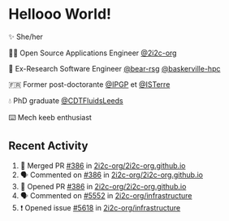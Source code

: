 # Hellooo World!

✨ She/her

👩‍💻 Open Source Applications Engineer [@2i2c-org](https://2i2c.org/)

🐻 Ex-Research Software Engineer [@bear-rsg](https://github.com/bear-rsg) [@baskerville-hpc](https://github.com/baskerville-hpc) 

🇫🇷 Former post-doctorante [@IPGP](https://github.com/IPGP) et [@ISTerre](https://www.isterre.fr/) 

💧 PhD graduate [@CDTFluidsLeeds](https://fluid-dynamics.leeds.ac.uk/) 

⌨️ Mech keeb enthusiast 

## Recent Activity 

<!--START_SECTION:activity-->
1. 🎉 Merged PR [#386](https://github.com/2i2c-org/2i2c-org.github.io/pull/386) in [2i2c-org/2i2c-org.github.io](https://github.com/2i2c-org/2i2c-org.github.io)
2. 🗣 Commented on [#386](https://github.com/2i2c-org/2i2c-org.github.io/pull/386#issuecomment-2710902632) in [2i2c-org/2i2c-org.github.io](https://github.com/2i2c-org/2i2c-org.github.io)
3. 💪 Opened PR [#386](https://github.com/2i2c-org/2i2c-org.github.io/pull/386) in [2i2c-org/2i2c-org.github.io](https://github.com/2i2c-org/2i2c-org.github.io)
4. 🗣 Commented on [#5552](https://github.com/2i2c-org/infrastructure/issues/5552#issuecomment-2710341997) in [2i2c-org/infrastructure](https://github.com/2i2c-org/infrastructure)
5. ❗ Opened issue [#5618](https://github.com/2i2c-org/infrastructure/issues/5618) in [2i2c-org/infrastructure](https://github.com/2i2c-org/infrastructure)
<!--END_SECTION:activity-->
